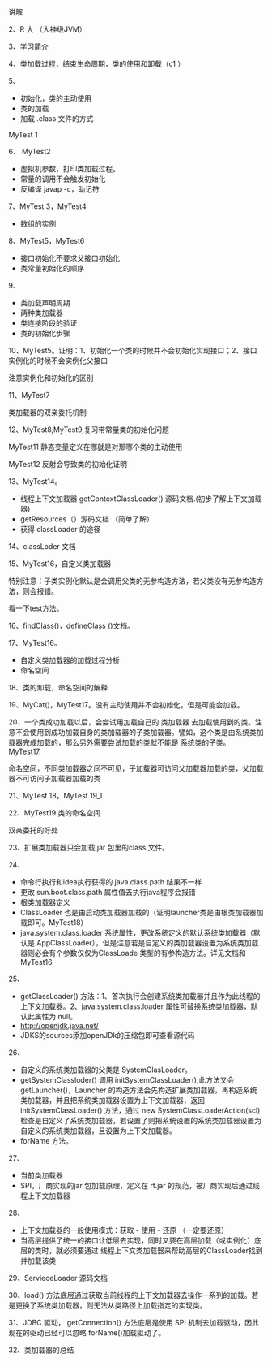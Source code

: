 讲解

2、R 大 （大神级JVM）

3、学习简介

4、类加载过程，结束生命周期，类的使用和卸载（c1 ）

5、

- 初始化，类的主动使用
- 类的加载
- 加载 .class 文件的方式

MyTest 1 

6、 MyTest2

- 虚拟机参数，打印类加载过程。
- 常量的调用不会触发初始化
- 反编译 javap -c，助记符

7、MyTest 3，MyTest4

- 数组的实例

8、MyTest5，MyTest6

- 接口初始化不要求父接口初始化
- 类常量初始化的顺序

9、

- 类加载声明周期
- 两种类加载器
- 类连接阶段的验证
- 类的初始化步骤

10、MyTest5。证明：1、初始化一个类的时候并不会初始化实现接口；2、接口实例化的时候不会实例化父接口

注意实例化和初始化的区别

11、MyTest7

类加载器的双亲委托机制

12、MyTest8,MyTest9,复习带常量类的初始化问题

MyTest11 静态变量定义在哪就是对那哪个类的主动使用

MyTest12 反射会导致类的初始化证明

13、MyTest14。

- 线程上下文加载器 getContextClassLoader() 源码文档.(初步了解上下文加载器)
- getResources（）源码文档 （简单了解）
- 获得 classLoader 的途径

14、classLoder 文档

15、MyTest16，自定义类加载器

特别注意：子类实例化默认是会调用父类的无参构造方法，若父类没有无参构造方法，则会报错。

看一下test方法。

16、findClass()，defineClass ()文档。 

17、MyTest16。

- 自定义类加载器的加载过程分析
- 命名空间

18、类的卸载，命名空间的解释

19、MyCat()，MyTest17。没有主动使用并不会初始化，但是可能会加载。

20、一个类成功加载以后，会尝试用加载自己的 类加载器 去加载使用到的类。注意不会使用到成功加载自身的类加载器的子类加载器。譬如，这个类是由系统类加载器完成加载的，那么另外需要尝试加载的类就不能是 系统类的子类。 MyTest17.

命名空间，不同类加载器之间不可见，子加载器可访问父加载器加载的类，父加载器不可访问子加载器加载的类

21、MyTest 18，MyTest 19_1

22、MyTest19 类的命名空间

双亲委托的好处

23、扩展类加载器只会加载 jar 包里的class 文件。

24、

- 命令行执行和idea执行获得的 java.class.path 结果不一样
- 更改 sun.boot.class.path 属性值去执行java程序会报错
- 根类加载器定义
- ClassLoader 也是由启动类加载器加载的（证明launcher类是由根类加载器加载即可。MyTest18）
- java.system.class.loader 系统属性，更改系统定义的默认系统类加载器（默认是 AppClassLoader），但是注意若是自定义的类加载器设置为系统类加载器则必会有个参数仅仅为ClassLoade 类型的有参构造方法。详见文档和MyTest16

25、

- getClassLoader() 方法：1、首次执行会创建系统类加载器并且作为此线程的上下文加载器。2、java.system.class.loader 属性可替换系统类加载器，默认此属性为 null。
- http://openjdk.java.net/
- JDKS的sources添加openJDk的压缩包即可查看源代码

26、

- 自定义的系统类加载器的父类是 SystemClasLoader。
- getSystemClassloder() 调用 initSystemClassLoader(),此方法又会 getLauncher()，Launcher 的构造方法会先构造扩展类加载器，再构造系统类加载器，并且把系统类加载器设置为上下文加载器，返回 initSystemClassLoader() 方法，通过 new SystemClassLoaderAction(scl)  检查是自定义了系统类加载器，若设置了则把系统设置的系统类加载器设置为自定义的系统类加载器，且设置为上下文加载器。
- forName 方法。

 27、

- 当前类加载器
- SPI，厂商实现的jar 包加载原理，定义在 rt.jar 的规范，被厂商实现后通过线程上下文加载器

28、

- 上下文加载器的一般使用模式：获取 - 使用 - 还原 （一定要还原）
- 当高层提供了统一的接口让低层去实现，同时又要在高层加载（或实例化）底层的类时，就必须要通过     线程上下文类加载器来帮助高层的ClassLoader找到并加载该类

29、ServieceLoader 源码文档

30、load() 方法底层通过获取当前线程的上下文加载器去操作一系列的加载。若是更换了系统类加载器，则无法从类路径上加载指定的实现类。

31、JDBC 驱动， getConnection() 方法底层是使用 SPI 机制去加载驱动，因此现在的驱动已经可以忽略 forName()加载驱动了。

32、类加载器的总结


